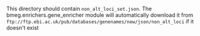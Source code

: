This directory should contain `non_alt_loci_set.json`.
The bmeg.enrichers.gene_enricher module will automatically download it from `ftp://ftp.ebi.ac.uk/pub/databases/genenames/new/json/non_alt_loci`
 if it doesn't exist
